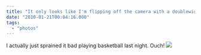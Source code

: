 ```yaml
---
title: "It only looks like I'm flipping off the camera with a doublewide finger..."
date: "2010-01-21T00:04:16.000"
tags: 
  - "photos"
---
```


I actually just sprained it bad playing basketball last night. Ouch! ![](http://chrishubbs.com/wordpress/wp-content/uploads/2010/01/snapshot.jpg)
